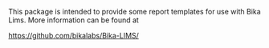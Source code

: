 This package is intended to provide some report templates for use with Bika Lims.  More information can be found at

https://github.com/bikalabs/Bika-LIMS/
